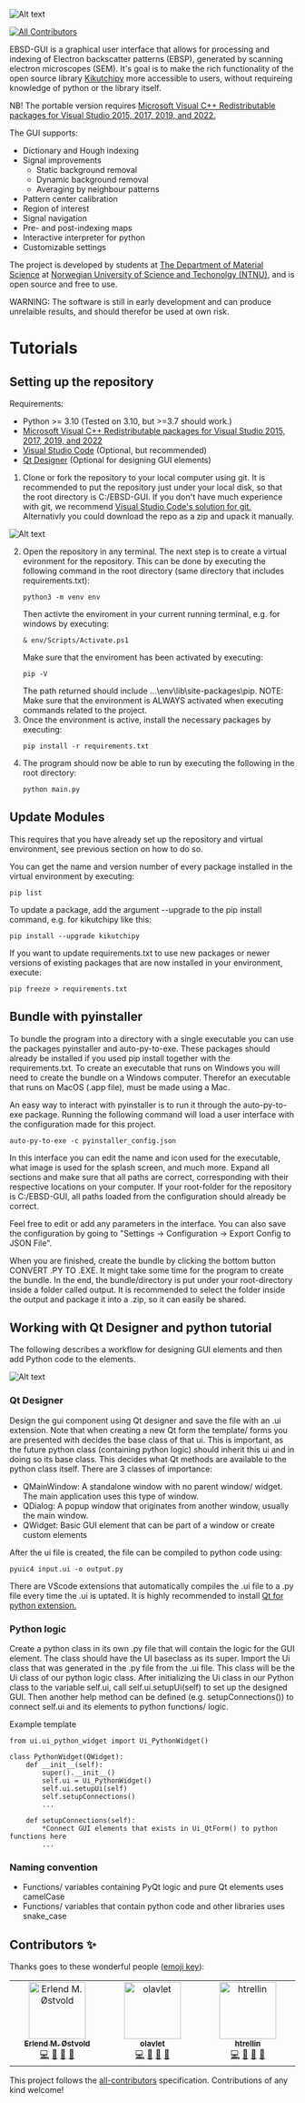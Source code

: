 ![Alt text](https://github.com/htrellin/EBSD-GUI/blob/main/resources/ebsd_gui.png?raw=true "Electron backscatter diffraction - Graphicacl User Interface")
<!-- ALL-CONTRIBUTORS-BADGE:START - Do not remove or modify this section -->
[![All Contributors](https://img.shields.io/badge/all_contributors-1-orange.svg?style=flat-square)](#contributors-)
<!-- ALL-CONTRIBUTORS-BADGE:END -->

EBSD-GUI is a graphical user interface that allows for processing and indexing of Electron backscatter patterns (EBSP), generated by scanning electron microscopes (SEM). It's goal is to make the rich functionality of the open source library [Kikutchipy](https://zenodo.org/record/7263012) more accessible to users, without requireing knowledge of python or the library itself.

NB! The portable version requires [Microsoft Visual C++ Redistributable packages for Visual Studio 2015, 2017, 2019, and 2022.](https://learn.microsoft.com/en-US/cpp/windows/latest-supported-vc-redist?view=msvc-170)

The GUI supports:
- Dictionary and Hough indexing
- Signal improvements
    - Static background removal
    - Dynamic background removal
    - Averaging by neighbour patterns
- Pattern center calibration
- Region of interest
- Signal navigation
- Pre- and post-indexing maps
- Interactive interpreter for python
- Customizable settings

The project is developed by students at [The Department of Material Science](https://www.ntnu.edu/ima/research/emlab) at [Norwegian University of Science and Techonolgy (NTNU)](https://www.ntnu.edu/), and is open source and free to use.

WARNING: The software is still in early development and can produce unrelaible results, and should therefor be used at own risk. 

# Tutorials
## Setting up the repository
Requirements: 
- Python >= 3.10 (Tested on 3.10, but >=3.7 should work.)
- [Microsoft Visual C++ Redistributable packages for Visual Studio 2015, 2017, 2019, and 2022](https://learn.microsoft.com/en-US/cpp/windows/latest-supported-vc-redist?view=msvc-170)
- [Visual Studio Code](https://code.visualstudio.com/) (Optional, but recommended)
- [Qt Designer](https://build-system.fman.io/qt-designer-download) (Optional for designing GUI elements)

1. Clone or fork the repository to your local computer using git. It is recommended to put the repository just under your local disk, so that the root directory is C:/EBSD-GUI. If you don't have much experience with git, we recommend [Visual Studio Code's solution for git.](https://learn.microsoft.com/en-us/azure/developer/javascript/how-to/with-visual-studio-code/clone-github-repository?tabs=create-repo-command-palette%2Cinitialize-repo-activity-bar%2Ccreate-branch-command-palette%2Ccommit-changes-command-palette%2Cpush-command-palette)
Alternativly you could download the repo as a zip and upack it manually.

![Alt text](https://github.com/htrellin/EBSD-GUI/blob/dev/resources/tutorial/tutorial_clone_repo.png?raw=true "Figure for cloning the git repository, copy the link to get started")

2. Open the repository in any terminal. The next step is to create a virtual evironment for the repository. This can be done by executing the following command in the root directory (same directory that includes requirements.txt):
    ```
    python3 -m venv env
    ```
    Then activte the enviroment in your current running terminal, e.g. for windows by executing:
    ```
    & env/Scripts/Activate.ps1
    ```
    Make sure that the enviroment has been activated by executing:
    ```
    pip -V
    ```
    The path returned should include ...\env\lib\site-packages\pip. 
    NOTE: Make sure that the environment is ALWAYS activated when executing commands related to the project. 
3. Once the environment is active, install the necessary packages by executing: 
    ```
    pip install -r requirements.txt
    ```
4. The program should now be able to run by executing the following in the root directory:
    ```
    python main.py
    ```

## Update Modules 
This requires that you have already set up the repository and virtual environment, see previous section on how to do so.

You can get the name and version number of every package installed in the virtual environment by  executing:
```
pip list
```
To update a package, add the argument --upgrade to the pip install command, e.g. for kikutchipy like this:
```
pip install --upgrade kikutchipy 
```
If you want to update requirements.txt to use new packages or newer versions of existing packages that are now installed in your environment, execute:
```
pip freeze > requirements.txt 
```

## Bundle with pyinstaller
To bundle the program into a directory with a single executable you can use the packages pyinstaller and auto-py-to-exe. These packages should already be installed if you used pip install together with the requirements.txt. To create an executable that runs on Windows you will need to create the bundle on a Windows computer. Therefor an executable that runs on MacOS (.app file), must be made using a Mac.

An easy way to interact with pyinstaller is to run it through the auto-py-to-exe package. Running the following command will load a user interface with the configuration made for this project. 
```
auto-py-to-exe -c pyinstaller_config.json
```
In this interface you can edit the name and icon used for the executable, what image is used for the splash screen, and much more. Expand all sections and make sure that all paths are correct, corresponding with their respective locations on your computer. If your root-folder for the repository is C:/EBSD-GUI, all paths loaded from the configuration should already be correct.

Feel free to edit or add any parameters in the interface. You can also save the configuration by going to "Settings -> Configuration -> Export Config to JSON File".

When you are finished, create the bundle by clicking the bottom button CONVERT .PY TO .EXE. It might take some time for the program to create the bundle. In the end, the bundle/directory is put under your root-directory inside a folder called output. It is recommended to select the folder inside the output and package it into a .zip, so it can easily be shared. 

## Working with Qt Designer and python tutorial
The following describes a workflow for designing GUI elements and then add Python code to the elements.

![Alt text](https://github.com/htrellin/EBSD-GUI/blob/dev/resources/tutorial/tutorial_workflow.png?raw=true "Figure for cloning the git repository, copy the link to get started")

### Qt Designer
Design the gui component using Qt designer and save the file with an .ui extension. 
Note that when creating a new Qt form the template/ forms you are presented with decides the base class of that ui.
This is important, as the future python class (containing python logic) should inherit this ui and in doing so its base class.
This decides what Qt methods are available to the python class itself.
There are 3 classes of importance:
- QMainWindow: A standalone window with no parent window/ widget. The main application uses this type of window.
- QDialog: A popup window that originates from another window, usually the main window.
- QWidget: Basic GUI element that can be part of a window or create custom elements

After the ui file is created, the file can be compiled to python code using: 
```
pyuic4 input.ui -o output.py
```
There are VScode extensions that automatically compiles the .ui file to a .py file every time the .ui is uptated. It is highly recommended to install [Qt for python extension.](https://marketplace.visualstudio.com/items?itemName=seanwu.vscode-qt-for-python)

### Python logic
Create a python class in its own .py file that will contain the logic for the GUI element.
The class should have the UI baseclass as its super. 
Import the Ui class that was generated in the .py file from the .ui file.
This class will be the Ui class of our python logic class.
After initializing the Ui class in our Python class to the variable self.ui, call self.ui.setupUi(self) to set up the designed GUI.
Then another help method can be defined (e.g. setupConnections()) to connect self.ui and its elements to python functions/ logic. 

Example template
```
from ui.ui_python_widget import Ui_PythonWidget()

class PythonWidget(QWidget):
    def __init__(self):
        super().__init__()
        self.ui = Ui_PythonWidget()
        self.ui.setupUi(self)
        self.setupConnections()
        ...

    def setupConnections(self):
        *Connect GUI elements that exists in Ui_QtForm() to python functions here
        ...
```

### Naming convention
- Functions/ variables containing PyQt logic and pure Qt elements uses camelCase
- Functions/ variables that contain python code and other libraries uses snake_case

## Contributors ✨

Thanks goes to these wonderful people ([emoji key](https://allcontributors.org/docs/en/emoji-key)):

<!-- ALL-CONTRIBUTORS-LIST:START - Do not remove or modify this section -->
<!-- prettier-ignore-start -->
<!-- markdownlint-disable -->
<table>
  <tbody>
    <tr>
      <td align="center" valign="top" width="14.28%"><a href="https://github.com/Erlendos12"><img src="https://avatars.githubusercontent.com/u/99336047?v=4?s=100" width="100px;" alt="Erlend M. Østvold"/><br /><sub><b>Erlend M. Østvold</b></sub></a><br /><a href="https://github.com/EBSP-Indexer/EBSP-Indexer/commits?author=Erlendos12" title="Code">💻</a> <a href="https://github.com/EBSP-Indexer/EBSP-Indexer/issues?q=author%3AErlendos12" title="Bug reports">🐛</a> <a href="https://github.com/EBSP-Indexer/EBSP-Indexer/commits?author=Erlendos12" title="Documentation">📖</a> <a href="#ideas-Erlendos12" title="Ideas, Planning, & Feedback">🤔</a></td>
      <td align="center" valign="top" width="14.28%"><a href="https://github.com/olavlet"><img src="https://avatars.githubusercontent.com/u/113110330?v=4?s=100" width="100px;" alt="olavlet"/><br /><sub><b>olavlet</b></sub></a><br /><a href="https://github.com/EBSP-Indexer/EBSP-Indexer/commits?author=olavlet" title="Code">💻</a> <a href="https://github.com/EBSP-Indexer/EBSP-Indexer/issues?q=author%3Aolavlet" title="Bug reports">🐛</a> <a href="https://github.com/EBSP-Indexer/EBSP-Indexer/commits?author=olavlet" title="Documentation">📖</a> <a href="#ideas-olavlet" title="Ideas, Planning, & Feedback">🤔</a></td>
      <td align="center" valign="top" width="14.28%"><a href="https://github.com/htrellin"><img src="https://avatars.githubusercontent.com/u/80631936?v=4?s=100" width="100px;" alt="htrellin"/><br /><sub><b>htrellin</b></sub></a><br /><a href="https://github.com/EBSP-Indexer/EBSP-Indexer/commits?author=htrellin" title="Code">💻</a> <a href="https://github.com/EBSP-Indexer/EBSP-Indexer/issues?q=author%3Ahtrellin" title="Bug reports">🐛</a> <a href="https://github.com/EBSP-Indexer/EBSP-Indexer/commits?author=htrellin" title="Documentation">📖</a> <a href="#ideas-htrellin" title="Ideas, Planning, & Feedback">🤔</a></td>
    </tr>
  </tbody>
</table>

<!-- markdownlint-restore -->
<!-- prettier-ignore-end -->

<!-- ALL-CONTRIBUTORS-LIST:END -->

This project follows the [all-contributors](https://github.com/all-contributors/all-contributors) specification. Contributions of any kind welcome!